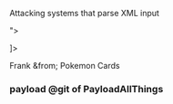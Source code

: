 Attacking systems that parse XML input

<?xml version="1.0" encoding="ISO-8859-1"?>
<!DOCTYPE gift {
	<!ENTITY from "<payload>">
]>

<gift>
	<To>Frank</To>
	<From>&from;</From>
	<Item>Pokemon Cards</Items>
</gift>


### payload @git of PayloadAllThings